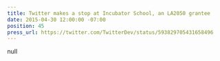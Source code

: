 ```yaml
---
title: Twitter makes a stop at Incubator School, an LA2050 grantee
date: 2015-04-30 12:00:00 -07:00
position: 45
press_url: https://twitter.com/TwitterDev/status/593829705431658496
---
```


null
